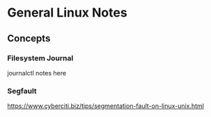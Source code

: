 # General Linux Notes

## Concepts

### Filesystem Journal

journalctl notes here

### Segfault

<https://www.cyberciti.biz/tips/segmentation-fault-on-linux-unix.html>
